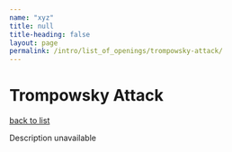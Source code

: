```yaml
---
name: "xyz"
title: null
title-heading: false
layout: page
permalink: /intro/list_of_openings/trompowsky-attack/
---
```


# Trompowsky Attack

[back to list](../../list_of_openings)

Description unavailable